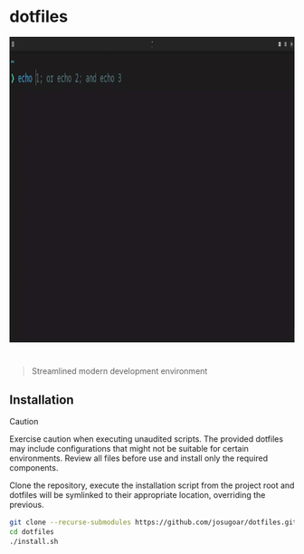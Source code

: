 # dotfiles

<p align="center">
  <img src="assets/dotfiles.gif" alt="dotfiles" width="960" height="540" />
</p>

<h1></h1>

> Streamlined modern development environment

## Installation

> [!CAUTION]
> Exercise caution when executing unaudited scripts.
> The provided dotfiles may include configurations that might not be suitable for certain environments.
> Review all files before use and install only the required components.

Clone the repository, execute the installation script from the project root and dotfiles will be symlinked to their appropriate location, overriding the previous.

```sh
git clone --recurse-submodules https://github.com/josugoar/dotfiles.git
cd dotfiles
./install.sh
```
